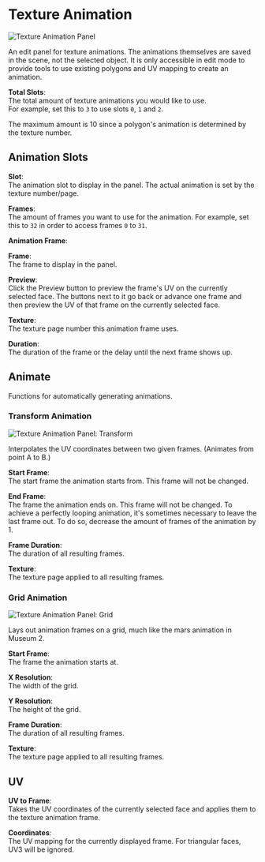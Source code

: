 # Texture Animation

![Texture Animation Panel](./tools-panel/img/texanim.png)

An edit panel for texture animations. The animations themselves are saved in the
scene, not the selected object. It is only accessible in edit mode to provide
tools to use existing polygons and UV mapping to create an animation.

**Total Slots**:  
The total amount of texture animations you would like to use.  
For example, set this to `3` to use slots `0`, `1` and `2`.

The maximum amount is 10 since a polygon's animation is determined by the
texture number.


## Animation Slots

**Slot**:  
The animation slot to display in the panel. The actual animation is set by the
texture number/page.

**Frames**:  
The amount of frames you want to use for the animation. For example, set this to
`32` in order to access frames `0` to `31`.

**Animation Frame**:  

**Frame**:  
The frame to display in the panel.

**Preview**:  
Click the Preview button to preview the frame's UV on the currently selected face. The buttons next to it go back or advance one frame and then preview the UV of that frame on the currently selected face.

**Texture**:  
The texture page number this animation frame uses.

**Duration**:  
The duration of the frame or the delay until the next frame shows up.

## Animate

Functions for automatically generating animations.

### Transform Animation

![Texture Animation Panel: Transform](./tools-panel/img/texanim-transform.png)

Interpolates the UV coordinates between two given frames. (Animates from point A to B.)

**Start Frame**:  
The start frame the animation starts from. This frame will not be changed.

**End Frame**:  
The frame the animation ends on. This frame will not be changed. To achieve a perfectly looping animation, it's sometimes necessary to leave the last frame out. To do so, decrease the amount of frames of the animation by 1.

**Frame Duration**:  
The duration of all resulting frames.

**Texture**:  
The texture page applied to all resulting frames.

### Grid Animation

![Texture Animation Panel: Grid](./tools-panel/img/texanim-grid.png)

Lays out animation frames on a grid, much like the mars animation in Museum 2.

**Start Frame**:  
The frame the animation starts at.

**X Resolution**:  
The width of the grid.

**Y Resolution**:  
The height of the grid.

**Frame Duration**:  
The duration of all resulting frames.

**Texture**:  
The texture page applied to all resulting frames.


## UV

**UV to Frame**:  
Takes the UV coordinates of the currently selected face and applies them to the texture animation frame.

**Coordinates**:  
The UV mapping for the currently displayed frame. For triangular faces, UV3 will
be ignored.
